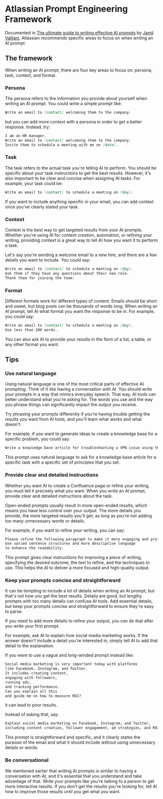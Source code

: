 # Atlassian Prompt Engineering Framework

Documented in 
[The ultimate guide to writing effective AI prompts](https://www.atlassian.com/blog/announcements/ultimate-guide-writing-ai-prompts)
by [Jamil Valliani](https://www.atlassian.com/blog/author/jamil-valliani),
Atlassian recommends specific areas to focus on when writing an AI prompt.

## The framework

When writing an AI prompt,
there are four key areas to focus on:
persona, task, context, and format.

### Persona

The persona refers to
the information you provide about yourself
when writing an AI prompt.
You could write a simple prompt like:

```markdown
Write an email to [contact] welcoming them to the company.
```

but you can add more context with a persona in order to get a better response.
Instead, try:

```markdown
I am an HR manager.
Write an email to [contact] welcoming them to the company.
Invite them to schedule a meeting with me on [date].
```

### Task

The task refers to the actual task you're telling AI to perform.
You should be specific about your task instructions to get the best results.
However, it's also important to be clear and concise 
when assigning AI tasks.
For example, your task could be:

```markdown
Write an email to [contact] to schedule a meeting on [day].
```

If you want to include anything specific in your email,
you can add context once you've clearly stated your task.

### Context

Context is the best way to get targeted results from your AI prompts.
Whether you're using AI for content creation, automation, 
or refining your writing, 
providing context is a great way to tell AI how you want it to perform a task. 

Let's say you're sending a welcome email to a new hire, 
and there are a few details you want to include. 
You could say:

```markdown
Write an email to [contact] to schedule a meeting on [day].
Ask them if they have any questions about their new role.
Thank them for joining the team.
```

### Format

Different formats work for different types of content.
Emails should be short and sweet, 
but blog posts can be thousands of words long. 
When writing an AI prompt, 
tell AI what format you want the response to be in. 
For example, you could say:

```markdown
Write an email to [contact] to schedule a meeting on [day]. 
Use less than 200 words.
```

You can also ask AI to provide your results in the form of 
a list, a table, or any other format you want.

## Tips

### Use natural language

Using natural language is one of the most critical parts of effective AI prompting.
Think of it like having a conversation with AI.
You should write your prompts in a way that mimics everyday speech.
That way, AI tools can better understand what you're asking for.
The words you use 
and the way you phrase things 
can significantly impact the output you receive. 

Try phrasing your prompts differently 
if you're having trouble getting the results you want from AI tools, 
and you'll learn what works and what doesn't.

For example, if you want to generate ideas 
to create a knowledge base for a specific problem, 
you could say:

```markdown
Write a knowledge base article for troubleshooting a VPN issue using these steps
```

This prompt uses natural language to ask for 
a knowledge base article for a specific task with a specific set of principles that you set.


### Provide clear and detailed instructions

Whether you want AI to create a Confluence page or refine your writing, 
you must tell it precisely what you want. 
When you write an AI prompt, 
provide clear and detailed instructions 
about the task. 

Open-ended prompts usually result in more open-ended results, 
which means you have less control over your output. 
The more details you provide, 
the more targeted results you'll get; 
as long as you're not adding too many unnecessary words or details.

For example, if you want to refine your writing, you can say:

```markdown
Please refine the following paragraph to make it more engaging and professional [insert paragraph]. 
Use varied sentence structures and more descriptive language 
to enhance the readability.
```

This prompt gives clear instructions for improving a piece of writing, 
specifying the desired outcome, 
the text to refine, 
and the techniques to use. 
This helps the AI to deliver a more focused and high-quality output.

### Keep your prompts concise and straightforward

It can be tempting to include a lot of details when writing an AI prompt, 
but that's not how you get the best results. 
Details are good, 
but lengthy prompts with too many details can confuse AI tools. 
Add essential details, 
but keep your prompts concise and straightforward 
to ensure they're easy to parse.

If you need to add more details to refine your output, 
you can do that after you write your first prompt.

For example, ask AI to explain how social media marketing works. 
If the answer doesn't include a detail you're interested in, 
simply tell AI to add that detail to the explanation.

If you were to use a vague and long-winded prompt instead like:

```markdown
Social media marketing is very important today with platforms 
like Facebook, Instagram, and Twitter. 
It includes creating content, 
engaging with followers, 
running ads, 
and tracking performance. 
Can you explain all this 
and guide me on how to measure ROI?
```

it can lead to poor results.

Instead of asking that, say:

```markdown
Explain social media marketing on Facebook, Instagram, and Twitter, 
including content creation, follower engagement, ad strategies, and ROI measurement.
```

This prompt is straightforward and specific, 
and it clearly states the purpose of the email 
and what it should include without using unnecessary details or words. 

### Be conversational

We mentioned earlier that writing AI prompts is similar to having a conversation with AI;
and it's essential that you understand 
and take advantage of that.
Write your prompts like you're talking to a person to get more interactive results.
If you don't get the results you're looking for, 
tell AI how to improve those results until you get what you want.
